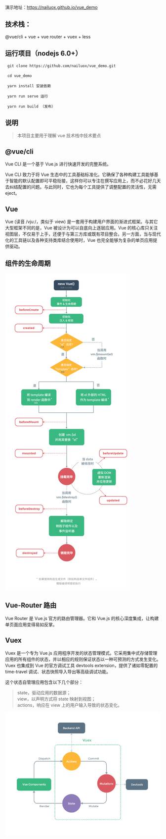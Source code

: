 演示地址：https://nailuox.github.io/vue_demo

## 技术栈：

@vue/cli + vue + vue router + vuex + less

## 运行项目（nodejs 6.0+）

```
 git clone https://github.com/nailuox/vue_demo.git

 cd vue_demo

 yarn install 安装依赖

 yarn run serve 运行

 yarn run build （发布）
```

## 说明

> 本项目主要用于理解 vue 技术栈中技术要点

## @vue/cli

Vue CLI 是一个基于 Vue.js 进行快速开发的完整系统。

Vue CLI 致力于将 Vue 生态中的工具基础标准化。它确保了各种构建工具能够基于智能的默认配置即可平稳衔接，这样你可以专注在撰写应用上，而不必花好几天去纠结配置的问题。与此同时，它也为每个工具提供了调整配置的灵活性，无需 eject。

## Vue

Vue (读音 /vjuː/，类似于 view) 是一套用于构建用户界面的渐进式框架。与其它大型框架不同的是，Vue 被设计为可以自底向上逐层应用。Vue 的核心库只关注视图层，不仅易于上手，还便于与第三方库或既有项目整合。另一方面，当与现代化的工具链以及各种支持类库结合使用时，Vue 也完全能够为复杂的单页应用提供驱动。

## 组件的生命周期

![](https://raw.githubusercontent.com/nailuox/vue_demo/master/screenshot/lifecycle.png)

## Vue-Router 路由

Vue Router 是 Vue.js 官方的路由管理器。它和 Vue.js 的核心深度集成，让构建单页面应用变得易如反掌。

## Vuex

Vuex 是一个专为 Vue.js 应用程序开发的状态管理模式。它采用集中式存储管理应用的所有组件的状态，并以相应的规则保证状态以一种可预测的方式发生变化。Vuex 也集成到 Vue 的官方调试工具 devtools extension，提供了诸如零配置的 time-travel 调试、状态快照导入导出等高级调试功能。

这个状态自管理应用包含以下几个部分：

> state，驱动应用的数据源；  
> view，以声明方式将 state 映射到视图；  
> actions，响应在 view 上的用户输入导致的状态变化。  

![](https://raw.githubusercontent.com/nailuox/vue_demo/master/screenshot/vuex.png)

